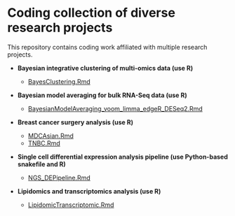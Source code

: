 # Coding collection of diverse research projects

This repository contains coding work affiliated with multiple research projects.

- **Bayesian integrative clustering of multi-omics data (use R)**
  - [BayesClustering.Rmd](BayesClustering.Rmd)
  
- **Bayesian model averaging for bulk RNA-Seq data (use R)**
  - [BayesianModelAveraging_voom_limma_edgeR_DESeq2.Rmd](BayesianModelAveraging_voom_limma_edgeR_DESeq2.Rmd)
  
- **Breast cancer surgery analysis (use R)**
  - [MDCAsian.Rmd](MDCAsian.Rmd)
  - [TNBC.Rmd](TNBC.Rmd)
  
- **Single cell differential expression analysis pipeline (use Python-based snakefile and R)**
  - [NGS_DEPipeline.Rmd](NGS_DEPipeline.Rmd)
  
- **Lipidomics and transcriptomics analysis (use R)**
  - [LipidomicTranscriptomic.Rmd](LipidomicTranscriptomic.Rmd)
